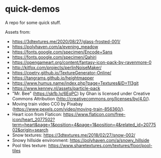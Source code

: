 # quick-demos

A repo for some quick stuff.

Assets from:

- https://3dtextures.me/2020/08/27/glass-frosted-001/
- https://polyhaven.com/a/evening_meadow
- https://fonts.google.com/specimen/Encode+Sans
- https://fonts.google.com/specimen/Qahiri
- https://opengameart.org/content/fantasy-icon-pack-by-ravenmore-0
- http://kitfox.com/projects/perlinNoiseMaker/
- https://cpetry.github.io/TextureGenerator-Online/
- https://tangrams.github.io/heightmapper
- https://www.humus.name/index.php?page=Textures&ID=113git 
- https://www.kenney.nl/assets/particle-pack
- "Mr. Bee" (https://skfb.ly/6EqPC) by Ghan is licensed under Creative Commons Attribution (http://creativecommons.org/licenses/by/4.0/).
- Moving train video CC0 by Pixabay (https://www.pexels.com/video/moving-train-856360/).
- Heart icon from Flaticon: https://www.flaticon.com/free-icon/heart_2077502?term=heart&page=1&position=4&page=1&position=4&related_id=2077502&origin=search
- Snow textures: https://3dtextures.me/2018/02/27/snow-002/
- Snowy hillside environment: https://polyhaven.com/a/snowy_hillside
- Pool tiles texture: https://www.sharetextures.com/textures/floor/pool-tiles 